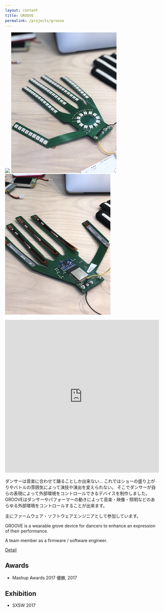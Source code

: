 ```yaml
---
layout: content
title: GROOVE
permalink: /projects/groove
---
```


![](/assets/images/others/groove/top.jpg)
![](/assets/images/others/groove/sub1.jpg)
![](/assets/images/others/groove/sub2.jpg)

<iframe width="100%" height="500px" src="https://www.youtube.com/embed/tQVSSs2-HRs" frameborder="0" allow="encrypted-media" allowfullscreen></iframe>

ダンサーは音楽に合わせて踊ることしか出来ない… これではショーの盛り上がりやバトルの雰囲気によって演技や演出を変えられない。 そこでダンサーが自らの表現によって外部環境をコントロールできるデバイスを制作しました。 GROOVEはダンサーやパフォーマーの動きによって音楽・映像・照明などのあらゆる外部環境をコントロールすることが出来ます。

主にファームウェア・ソフトウェアエンジニアとして参加しています。

GROOVE is a wearable grove device for dancers to enhance an expression of their performance.

A team member as a firmware / software engineer.

[Detail](http://groove4dancers.tokyo)

## Awards
- Mashup Awards 2017 優勝, 2017

## Exhibition
- SXSW 2017